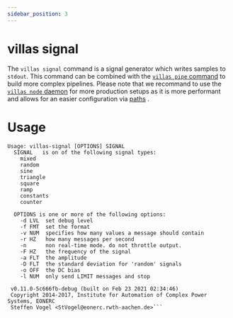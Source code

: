 ```yaml
---
sidebar_position: 3
---
```


# villas signal

The `villas signal` command is a signal generator which writes samples to `stdout`.
This command can be combined with the [`villas pipe` command](villas-pipe.md) to build more complex pipelines.
Please note that we recommand to use the [`villas node` daemon](villas-node.md) for more production setups as it is more performant and allows for an easier configuration via [paths](../config/paths.md) .

# Usage

``` url="generated/node/usage/villas-signal.txt" title="generated/node/usage/villas-signal.txt"
Usage: villas-signal [OPTIONS] SIGNAL
  SIGNAL   is on of the following signal types:
    mixed
    random
    sine
    triangle
    square
    ramp
    constants
    counter

  OPTIONS is one or more of the following options:
    -d LVL  set debug level
    -f FMT  set the format
    -v NUM  specifies how many values a message should contain
    -r HZ   how many messages per second
    -n      non real-time mode. do not throttle output.
    -F HZ   the frequency of the signal
    -a FLT  the amplitude
    -D FLT  the standard deviation for 'random' signals
    -o OFF  the DC bias
    -l NUM  only send LIMIT messages and stop

 v0.11.0-5c666fb-debug (built on Feb 23 2021 02:34:46)
 Copyright 2014-2017, Institute for Automation of Complex Power Systems, EONERC
 Steffen Vogel <StVogel@eonerc.rwth-aachen.de>```
